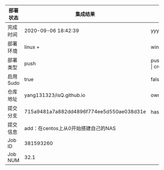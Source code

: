 部署状态 | 集成结果 | 参考值
---|---|---
完成时间 | 2020-09-06 18:42:39 | yyyy-mm-dd hh:mm:ss
部署环境 | linux +  | window \| linux + stable
部署类型 | push | push \| pull_request \| api \| cron
启用Sudo | true | false \| true
仓库地址 | yang131323/isQ.github.io | owner_name/repo_name
提交分支 | 715a9481a7a882dd4896f774ee5d550ae038d31e | hash 16位
提交信息 | add：在centos上从0开始搭建自己的NAS |
Job ID   | 381593260 |
Job NUM  | 32.1 |
